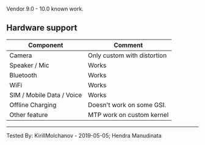 Vendor 9.0 - 10.0 known work.

## Hardware support

| Component                 |      Comment                                              |
|---------------------------|-----------------------------------------------------------|
| Camera                    | Only custom with distortion                              |
| Speaker / Mic             | Works                                                    |
| Bluetooth                 | Works                                                    |
| WiFi                      | Works                                                    |
| SIM / Mobile Data / Voice | Works                                              |
| Offline Charging          | Doesn't work on some GSI.                                              |
| Other feature             | MTP work on custom kernel                                                |
---

Tested By: KirillMolchanov - 2019-05-05; Hendra Manudinata
